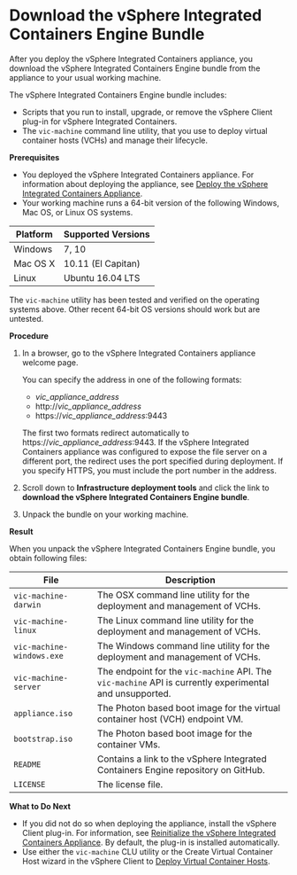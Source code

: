 # Download the vSphere Integrated Containers Engine Bundle 

After you deploy the vSphere Integrated Containers appliance, you download the vSphere Integrated Containers Engine bundle from the appliance to your usual working machine.

The vSphere Integrated Containers Engine bundle includes: 

- Scripts that you run to install, upgrade, or remove the vSphere Client plug-in for vSphere Integrated Containers.
- The `vic-machine` command line utility, that you use to deploy virtual container hosts (VCHs) and manage their lifecycle. 

**Prerequisites**

- You deployed the vSphere Integrated Containers appliance. For information about deploying the appliance, see [Deploy the vSphere Integrated Containers Appliance](deploy_vic_appliance.md).
- Your working machine runs a 64-bit version of the following Windows, Mac OS, or Linux OS systems.   

|**Platform**|**Supported Versions**|
|---|---|
|Windows|7, 10|
|Mac OS X |10.11 (El Capitan)|
|Linux|Ubuntu 16.04 LTS|

The `vic-machine` utility has been tested and verified on the operating systems above. Other recent 64-bit OS versions should work but are untested.

**Procedure**

1. In a browser, go to the vSphere Integrated Containers appliance welcome page.

    You can specify the address in one of the following formats:

    - <i>vic_appliance_address</i>
    - http://<i>vic_appliance_address</i>
    - https://<i>vic_appliance_address</i>:9443

    The first two formats redirect automatically to https://<i>vic_appliance_address</i>:9443. If the vSphere Integrated Containers appliance was configured to expose the file server on a different port, the redirect uses the port specified during deployment. If you specify HTTPS, you must include the port number in the address.
2. Scroll down to **Infrastructure deployment tools** and click the link to **download the vSphere Integrated Containers Engine bundle**.
3. Unpack the bundle on your working machine.

**Result**

When you unpack the vSphere Integrated Containers Engine bundle, you obtain following files:

| **File** | **Description** |
| --- | --- |
|`vic-machine-darwin` | The OSX command line utility for the deployment and management of VCHs. | 
|`vic-machine-linux` | The Linux command line utility for the deployment and management of VCHs. | 
|`vic-machine-windows.exe` | The Windows command line utility for the deployment and management of VCHs.| 
|`vic-machine-server`| The endpoint for the `vic-machine` API. The `vic-machine` API is currently experimental and unsupported.|
|`appliance.iso` | The Photon based boot image for the virtual container host (VCH) endpoint VM. |
|`bootstrap.iso` | The Photon based boot image for the container VMs.|
|`README`|Contains a link to the vSphere Integrated Containers Engine repository on GitHub. |
|`LICENSE`|The license file. |

**What to Do Next**

- If you did not do so when deploying the appliance, install the vSphere Client plug-in. For information, see [Reinitialize the vSphere Integrated Containers Appliance](reinitialize_appliance.md). By default, the plug-in is installed automatically.   
- Use either the `vic-machine` CLU utility or the Create Virtual Container Host wizard in the vSphere Client to [Deploy Virtual Container Hosts](deploy_vch.md).